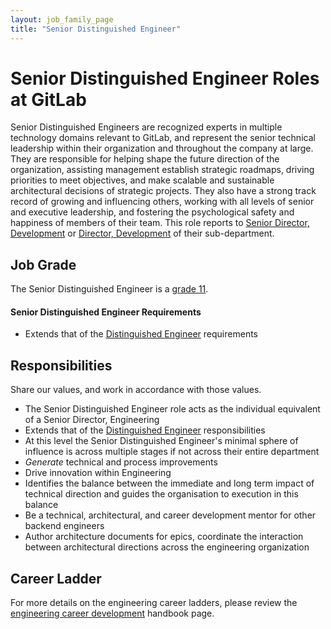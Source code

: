 ```yaml
---
layout: job_family_page
title: "Senior Distinguished Engineer"
---
```


# Senior Distinguished Engineer Roles at GitLab

Senior Distinguished Engineers are recognized experts in multiple technology domains relevant to GitLab, and represent the senior technical leadership within their organization and throughout the company at large. They are responsible for helping shape the future direction of the organization, assisting management establish strategic roadmaps, driving priorities to meet objectives, and make scalable and sustainable architectural decisions of strategic projects. They also have a strong track record of growing and influencing others, working with all levels of senior and executive leadership, and fostering the psychological safety and happiness of members of their team. This role reports to [Senior Director, Development](https://about.gitlab.com/job-families/engineering/engineering-management/#senior-director-development) or [Director, Development](https://about.gitlab.com/job-families/engineering/engineering-management/#director-development) of their sub-department.

## Job Grade

The Senior Distinguished Engineer is a [grade 11](/handbook/total-rewards/compensation/compensation-calculator/#gitlab-job-grades).

#### Senior Distinguished Engineer Requirements

* Extends that of the [Distinguished Engineer](#distinguished-engineer) requirements

## Responsibilities

Share our values, and work in accordance with those values.
* The Senior Distinguished Engineer role acts as the individual equivalent of a Senior Director, Engineering
* Extends that of the [Distinguished Engineer](#distinguished-engineer) responsibilities
* At this level the Senior Distinguished Engineer's minimal sphere of influence is across multiple stages if not across their entire department
* _Generate_ technical and process improvements
* Drive innovation within Engineering
* Identifies the balance between the immediate and long term impact of technical direction and guides the organisation to execution in this balance
* Be a technical, architectural, and career development mentor for other backend engineers
* Author architecture documents for epics, coordinate the interaction between architectural directions across the engineering organization

## Career Ladder

For more details on the engineering career ladders, please review the [engineering career development](/handbook/engineering/career-development/#roles) handbook page.